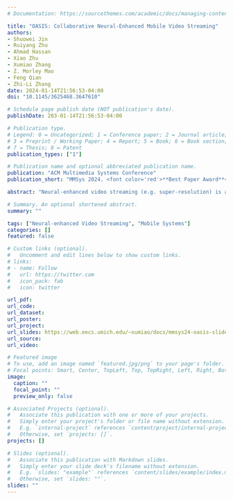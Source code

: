 ```yaml
---
# Documentation: https://sourcethemes.com/academic/docs/managing-content/

title: "OASIS: Collaborative Neural-Enhanced Mobile Video Streaming"
authors: 
- Shuowei Jin
- Ruiyang Zhu
- Ahmad Hassan
- Xiao Zhu
- Xumiao Zhang
- Z. Morley Mao
- Feng Qian
- Zhi-Li Zhang
date: 2024-01-14T21:56:53-04:00
doi: "10.1145/3625468.3647610"

# Schedule page publish date (NOT publication's date).
publishDate: 203-01-14T21:56:53-04:00

# Publication type.
# Legend: 0 = Uncategorized; 1 = Conference paper; 2 = Journal article;
# 3 = Preprint / Working Paper; 4 = Report; 5 = Book; 6 = Book section;
# 7 = Thesis; 8 = Patent
publication_types: ["1"]

# Publication name and optional abbreviated publication name.
publication: "ACM Multimedia Systems Conference"
publication_short: "MMSys 2024. <font color='red'>**Best Paper Award**</font>"

abstract: "Neural-enhanced video streaming (e.g. super-resolution) is an ongoing revolution which can provide extremely high-quality video streaming services breaking the restriction of bandwidth. However, such enhancements require intense computation power that is not affordable for a single mobile device, which hinders their real-world deployment. To address the limitation, we propose OASIS, the first system that facilitates multiple users in close proximity to execute intense neural-enhanced video streaming in real-time. To this end, OASIS intelligently distributes computation tasks among multiple mobile devices, selects appropriate video bitrates and super-resolution models, and optimizes video chunk delivery. As a result, the expensive neural-enhanced streaming is done through distributed collaboration, achieving optimal quality of experience (QoE). We implement and evaluate OASIS on commodity smartphones from different vendors, under various network and computation conditions. Extensive experiments demonstrate the high efficiency of OASIS: it improves the video streaming QoE by 40%-200% and reduces each participant’s energy consumption by 60% when the system scales up from a single device to six devices."

# Summary. An optional shortened abstract.
summary: ""

tags: ["Neural-enhanced Video Streaming", "Mobile Systems"]
categories: []
featured: false

# Custom links (optional).
#   Uncomment and edit lines below to show custom links.
# links:
# - name: Follow
#   url: https://twitter.com
#   icon_pack: fab
#   icon: twitter

url_pdf:
url_code: 
url_dataset: 
url_poster:
url_project:
url_slides: https://web.eecs.umich.edu/~xumiao/docs/mmsys24-oasis-slides.pdf
url_source:
url_video: 

# Featured image
# To use, add an image named `featured.jpg/png` to your page's folder. 
# Focal points: Smart, Center, TopLeft, Top, TopRight, Left, Right, BottomLeft, Bottom, BottomRight.
image:
  caption: ""
  focal_point: ""
  preview_only: false

# Associated Projects (optional).
#   Associate this publication with one or more of your projects.
#   Simply enter your project's folder or file name without extension.
#   E.g. `internal-project` references `content/project/internal-project/index.md`.
#   Otherwise, set `projects: []`.
projects: []

# Slides (optional).
#   Associate this publication with Markdown slides.
#   Simply enter your slide deck's filename without extension.
#   E.g. `slides: "example"` references `content/slides/example/index.md`.
#   Otherwise, set `slides: ""`.
slides: ""
---
```

